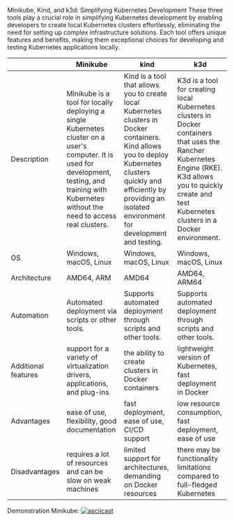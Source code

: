 Minikube, Kind, and k3d: Simplifying Kubernetes Development
These three tools play a crucial role in simplifying Kubernetes development by enabling developers to create local Kubernetes clusters effortlessly, eliminating the need for setting up complex infrastructure solutions. Each tool offers unique features and benefits, making them exceptional choices for developing and testing Kubernetes applications locally.

|                     |   Minikube  |     kind     |     k3d     |
|---------------------|-------------|--------------|-------------|
| Description | Minikube is a tool for locally deploying a single Kubernetes cluster on a user's computer. It is used for development, testing, and training with Kubernetes without the need to access real clusters. | Kind is a tool that allows you to create local Kubernetes clusters in Docker containers. Kind allows you to deploy Kubernetes clusters quickly and efficiently by providing an isolated environment for development and testing. | K3d is a tool for creating local Kubernetes clusters in Docker containers that uses the Rancher Kubernetes Engine (RKE). K3d allows you to quickly create and test Kubernetes clusters in a Docker environment. |
| OS | Windows, macOS, Linux | Windows, macOS, Linux | Windows, macOS, Linux |
| Architecture | AMD64, ARM | AMD64 | AMD64, ARM64 |
| Automation | Automated deployment via scripts or other tools. | Supports automated deployment through scripts and other tools. | Supports automated deployment through scripts and other tools. |
| Additional features| support for a variety of virtualization drivers, applications, and plug-ins | the ability to create clusters in Docker containers | lightweight version of Kubernetes, fast deployment in Docker |
| Advantages | ease of use, flexibility, good documentation | fast deployment, ease of use, CI/CD support | low resource consumption, fast deployment, ease of use |
| Disadvantages | requires a lot of resources and can be slow on weak machines | limited support for architectures, demanding on Docker resources | there may be functionality limitations compared to full-fledged Kubernetes |


Demonstration Minikube:
[![asciicast](https://asciinema.org/a/OJ831VoKlwKh2ulbG4501ApBT.svg)](https://asciinema.org/a/OJ831VoKlwKh2ulbG4501ApBT)
<script src="https://asciinema.org/a/OJ831VoKlwKh2ulbG4501ApBT.js" id="asciicast-651345" async="true"></script>